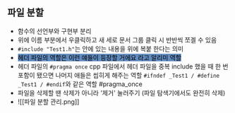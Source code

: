 ## 파일 분할
- 함수의 선언부와 구현부 분리
- 위에 이름 부분에서 우클릭하고 새 세로 문서 그룹 클릭 시 반반씩 쪼겔 수 있음
- `#include "Test1.h"`는 안에 있는 내용을 위에 복붙 한다는 의미
- <mark style="background: #0E4F9FA6;">헤더 파일의 역할은 이런 얘들이 등장할 거에요 라고 알리미 역할</mark>
- 헤더 파일의 `#pragma once` cpp 파일에서 헤더 파일을 중복 include 했을 때 한 번 포함이 됐으면 나머지 애들은 씹히게 해주는 역할 `#ifndef _Test1 / #define _Test1 / #endif`와 같은 역할 #pragma_once
- 파일을 삭제할 땐 삭제가 아니라 '제거' 눌러주기 (파일 탐색기에서도 완전히 삭제)
- ![[파일 분할 관리.png]]